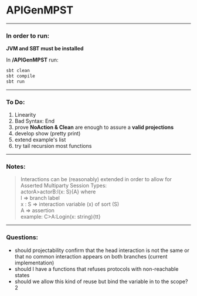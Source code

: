 # APIGenMPST
___

### In order to run:
**JVM and SBT must be installed**  
  
In **/APIGenMPST** run:
````bash
sbt clean
sbt compile
sbt run
````
___

### To Do:
1) Linearity
2) Bad Syntax: End
3) prove **NoAction & Clean** are enough to assure a **valid projections**
4) develop show (pretty print)
5) extend example's list
6) try tail recursion most functions

___

### Notes:
> Interactions can be (reasonably) extended in order to allow for Asserted Multiparty Session Types:  
> actorA>actorB:l(x: S){A} where   
> l     => branch label   
> x : S => interaction variable (x) of sort (S)  
> A     => assertion  
> example: C>A:Login(x: string){tt}  

___ 

### Questions:
- should projectability confirm that the head interaction is not the same or that no common interaction appears on both branches (current implementation)
- should I have a functions that refuses protocols with non-reachable states
- should we allow this kind of reuse but bind the variable in to the scope? 2
